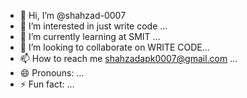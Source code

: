 - 👋 Hi, I’m @shahzad-0007
- 👀 I’m interested in just write code  ...
- 🌱 I’m currently learning  at SMIT ...
- 💞️ I’m looking to collaborate on WRITE CODE...
- 📫 How to reach me shahzadapk0007@gmail.com  ...
- 😄 Pronouns: ...
- ⚡ Fun fact: ...

<!---
shahzad-0007/shahzad-0007 is a ✨ special ✨ repository because its `README.md` (this file) appears on your GitHub profile.
You can click the Preview link to take a look at your changes.
--->
